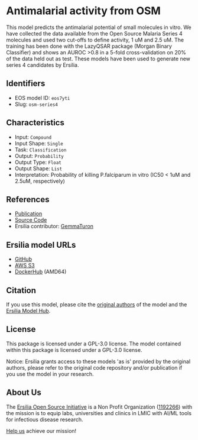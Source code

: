 # Antimalarial activity from OSM

This model predicts the antimalarial potential of small molecules in vitro. We have collected the data available from the Open Source Malaria Series 4 molecules and used two cut-offs to define activity, 1 uM and 2.5 uM. The training has been done with the LazyQSAR package (Morgan Binary Classifier) and shows an AUROC >0.8 in a 5-fold cross-validation on 20% of the data held out as test. These models have been used to generate new series 4 candidates by Ersilia.

## Identifiers

* EOS model ID: `eos7yti`
* Slug: `osm-series4`

## Characteristics

* Input: `Compound`
* Input Shape: `Single`
* Task: `Classification`
* Output: `Probability`
* Output Type: `Float`
* Output Shape: `List`
* Interpretation: Probability of killing P.falciparum in vitro (IC50 < 1uM and 2.5uM, respectively)

## References

* [Publication](https://pubs.acs.org/doi/10.1021/acscentsci.6b00086)
* [Source Code](https://github.com/ersilia-os/lazy-qsar)
* Ersilia contributor: [GemmaTuron](https://github.com/GemmaTuron)

## Ersilia model URLs
* [GitHub](https://github.com/ersilia-os/eos7yti)
* [AWS S3](https://ersilia-models-zipped.s3.eu-central-1.amazonaws.com/eos7yti.zip)
* [DockerHub](https://hub.docker.com/r/ersiliaos/eos7yti) (AMD64)

## Citation

If you use this model, please cite the [original authors](https://pubs.acs.org/doi/10.1021/acscentsci.6b00086) of the model and the [Ersilia Model Hub](https://github.com/ersilia-os/ersilia/blob/master/CITATION.cff).

## License

This package is licensed under a GPL-3.0 license. The model contained within this package is licensed under a GPL-3.0 license.

Notice: Ersilia grants access to these models 'as is' provided by the original authors, please refer to the original code repository and/or publication if you use the model in your research.

## About Us

The [Ersilia Open Source Initiative](https://ersilia.io) is a Non Profit Organization ([1192266](https://register-of-charities.charitycommission.gov.uk/charity-search/-/charity-details/5170657/full-print)) with the mission is to equip labs, universities and clinics in LMIC with AI/ML tools for infectious disease research.

[Help us](https://www.ersilia.io/donate) achieve our mission!